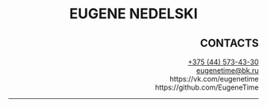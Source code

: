<div align="center">
  <h1>EUGENE NEDELSKI</h1>
</div>

<div align="right">
  <h2>CONTACTS</h2>
  <a href="tel:+375445734330">+375 (44) 573-43-30</a> <br>
  <a href="mailto:eugenetime@bk.ru">eugenetime@bk.ru</a> <br>
  https://vk.com/eugenetime <br>
  https://github.com/EugeneTime <br>
</div>

---